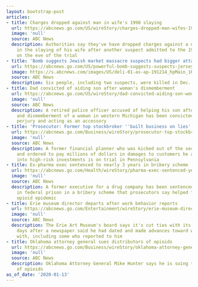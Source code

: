 ```yaml
---
layout: bootstrap-post
articles:
- title: Charges dropped against man in wife's 1990 slaying
  url: https://abcnews.go.com/US/wireStory/charges-dropped-man-wifes-1990-slaying-68258079
  image: 'null'
  source: ABC News
  description: Authorities say they've have dropped charges against a man arrested
    in the slaying of his wife after another suspect admitted to the 1990 killing
    on the eve of the trial
- title: 'Bomb suggests Jewish market massacre suspects had bigger attack plans: Officials'
  url: https://abcnews.go.com/US/powerful-bomb-suggests-suspects-jersey-city-kosher-market/story?id=68245368
  image: https://s.abcnews.com/images/US/deli-01-as-ap-191214_hpMain_16x9_992.jpg
  source: ABC News
  description: Six people, including two suspects, were killed in Dec. 10 rampage.
- title: Dad convicted of aiding son after woman's dismemberment
  url: https://abcnews.go.com/US/wireStory/dad-convicted-aiding-son-womans-dismemberment-68257835
  image: 'null'
  source: ABC News
  description: A retired police officer accused of helping his son after the death
    and dismemberment of a woman in western Michigan has been convicted of committing
    perjury and acting as an accessory
- title: 'Prosecutor: Former top stockbroker ''built business on lies'''
  url: https://abcnews.go.com/Business/wireStory/prosecutor-top-stockbroker-built-business-lies-68257834
  image: 'null'
  source: ABC News
  description: A former financial planner who was kicked out of the securities industry
    and ordered to pay millions of dollars in damages to customers he allegedly tricked
    into high-risk investments is on trial in Pennsylvania
- title: Ex-pharma exec sentenced to nearly 3 years in bribery scheme
  url: https://abcnews.go.com/Health/wireStory/pharma-exec-sentenced-years-bribery-scheme-68257784
  image: 'null'
  source: ABC News
  description: A former executive for a drug company has been sentenced to 33 months
    in federal prison in a bribery scheme that prosecutors say helped fuel the national
    opioid epidemic
- title: Erie museum director departs after work behavior reports
  url: https://abcnews.go.com/Entertainment/wireStory/erie-museum-director-departs-work-behavior-reports-68257775
  image: 'null'
  source: ABC News
  description: The Erie Art Museum's board says it's cut ties with its executive director,
    days after a newspaper said he had dated and made advances toward women he worked
    with, including some who reported to him
- title: Oklahoma attorney general sues distributors of opioids
  url: https://abcnews.go.com/Business/wireStory/oklahoma-attorney-general-sues-distributors-opioids-68257352
  image: 'null'
  source: ABC News
  description: Oklahoma Attorney General Mike Hunter says he is suing three distributors
    of opioids
as_of_date: '2020-01-13'
---
```


